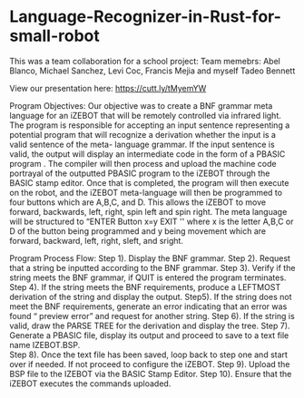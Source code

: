 # Language-Recognizer-in-Rust-for-small-robot

This was a team collaboration for a school project:
Team memebrs: Abel Blanco, Michael Sanchez, Levi Coc, Francis Mejia and myself Tadeo Bennett

View our presentation here: https://cutt.ly/tMyemYW

Program Objectives:
Our objective was to create a BNF grammar meta language for an iZEBOT that will be remotely controlled via infrared light. The program is responsible for accepting an input sentence representing a potential program that will recognize a derivation whether the input is a valid sentence of the meta- language grammar. If the input sentence is valid, the output will display an intermediate code in the form of a PBASIC  program . The compiler will then process and upload the machine code portrayal of the outputted PBASIC program to the iZEBOT through the BASIC stamp editor. Once that is completed, the program will then execute on the robot, and the iZEBOT meta-language will then be programmed to four buttons which are A,B,C, and D. This allows the iZEBOT  to move forward, backwards, left, right, spin left and spin right. The meta language will be structured to “ENTER Button x=y EXIT '' where x is the letter A,B,C or D of the button being programmed and y being movement which are forward, backward, left, right, sleft, and sright.


Program Process Flow:
Step 1).  Display the BNF grammar.
Step 2). Request that a string be inputted according to the BNF grammar. 
Step 3). Verify if the string meets the BNF grammar, if QUIT is entered the program terminates. 
Step 4). If the string meets the BNF requirements, produce a LEFTMOST derivation of the string and display the output. 
Step5). If the string does not meet the BNF requirements, generate an error indicating that an error was found “ preview error” and request for another string. 
Step 6). If the string is valid, draw the PARSE TREE for the derivation and display the tree. 
Step 7). Generate a PBASIC file, display its output and proceed to save to a text file name IZEBOT.BSP.  
Step 8). Once the text file has been saved, loop back to step one and start over if needed. If not proceed to configure the iZEBOT. 
Step 9). Upload the BSP file to the IZEBOT via the BASIC Stamp Editor. 
Step 10).  Ensure that the iZEBOT executes the commands uploaded. 



